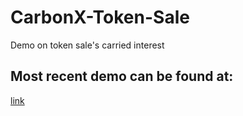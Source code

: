 # CarbonX-Token-Sale
Demo on token sale's carried interest
## Most recent demo can be found at:
[link](http://carbonx-tokens.surge.sh/)
